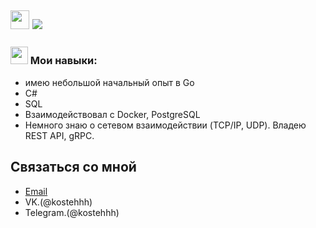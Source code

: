 <h2> <img src="https://emojis.slackmojis.com/emojis/images/1588315024/8823/hyperkitty.gif?1588315024" width="30" /> <img src="https://user-images.githubusercontent.com/20955511/199138068-0a7b7b75-a024-4f00-803f- /></a></h2>
Меня зовут Костя! Я люблю программирование, компьютерные игры и котиков! 🐱



### <h3> <img src="https://emojis.slackmojis.com/emojis/images/1621024394/39092/cat-roll.gif?1621024394" width="28" />  Мои навыки:</a></h3>
- имею небольшой начальный опыт в Go
- C#
- SQL
- Взаимодействовал с Docker, PostgreSQL
- Немного знаю о сетевом взаимодействии (TCP/IP, UDP). Владею REST API, gRPC.



## Связаться со мной

- [Email](kostya.gromov.2000@inbox.ru)
- VK.(@kostehhh)
- Telegram.(@kostehhh)
  




